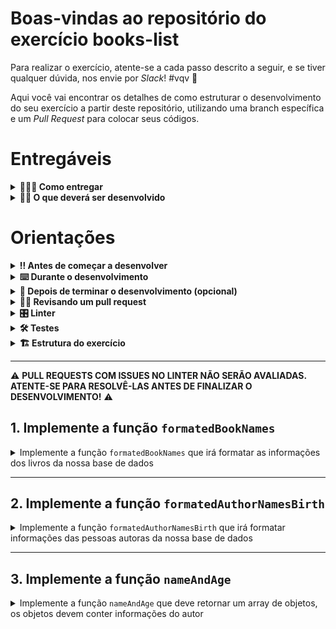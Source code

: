 # Boas-vindas ao repositório do exercício books-list

Para realizar o exercício, atente-se a cada passo descrito a seguir, e se tiver qualquer dúvida, nos envie por _Slack_! #vqv 🚀

Aqui você vai encontrar os detalhes de como estruturar o desenvolvimento do seu exercício a partir deste repositório, utilizando uma branch específica e um _Pull Request_ para colocar seus códigos.

# Entregáveis

<details>
 <summary><strong>🤷🏽‍♀️ Como entregar</strong></summary><br />

Para entregar o seu projeto você deverá criar um _Pull Request_ neste repositório.

Lembre-se que você pode consultar nosso conteúdo sobre [Git & GitHub](https://app.betrybe.com/course/4d67f5b4-34a6-489f-a205-b6c7dc50fc16/) e nosso [Blog - Git & GitHub](https://blog.betrybe.com/tecnologia/git-e-github/) sempre que precisar!

</details>

<details>
<summary><strong>🧑‍💻 O que deverá ser desenvolvido</strong></summary><br />

Neste exercício você vai desenvolver funções usando as `Higher Order Functions` **map** e **sort**

<br />

</details>

# Orientações

<details>
<summary><strong>‼ Antes de começar a desenvolver</strong></summary><br />

1. Clone o repositório

- Use o comando: `git clone git@github.com:tryber/sd-0x-exercice-books-list.git`

- Entre na pasta do repositório que você acabou de clonar:

  - `cd sd-0x-exercice-books-list.git`

2. Instale as dependências

- Para isso, use o seguinte comando: `npm install`

3. Crie uma branch a partir da branch `main`

- Verifique se você está na branch `main`
  - Exemplo: `git branch`
- Se não estiver, mude para a branch `main`
  - Exemplo: `git checkout main`
- Agora, crie uma branch para qual você vai submeter os `commits` do seu exercício:
- Você deve criar uma branch no seguinte formato: `nome-de-usuario-nome-do-exercicio`
- Exemplo: `git checkout -b luiza-exercice-books-list`

4. Adicione as mudanças ao _stage_ do Git e faça um `commit`

- Verifique que as mudanças ainda não estão no _stage_

  - Exemplo: `git status` (os arquivos no diretório `src` devem aparecer em vermelho)

- Adicione o novo arquivo ao _stage_ do Git

  - Exemplo: `git add .` (adicionando todas as mudanças - _que estavam em vermelho_ - ao stage do Git)
  - `git status` (deve aparecer listado os arquivos do diretório `src` em verde)

- Faça o `commit` inicial
  - Exemplo: `git commit -m 'iniciando o projeto. VAMOS COM TUDO :rocket:'` (fazendo o primeiro commit)
- `git status` (deve aparecer uma mensagem tipo _nothing to commit_ )

5. Adicione a sua branch com o novo `commit` ao repositório remoto

- Usando o exemplo anterior: `git push -u origin luiza-exercice-books-list`

6. Crie um novo `Pull Request` _(PR)_

- Vá até a página de _Pull Requests_ do [repositório no GitHub](https://github.com/tryber/sd-0x-exercice-books-list/pulls)
- Clique no botão verde _"New pull request"_
- Clique na caixa de seleção _"Compare"_ e escolha a sua branch **com atenção**
- Coloque um título para o seu _Pull Request_
  - Exemplo: _"Cria tela de busca"_
- Clique no botão verde _"Create pull request"_
- Adicione uma descrição para o _Pull Request_ e clique no botão verde _"Create pull request"_
- **Não se preocupe em preencher mais nada por enquanto!**
- Volte até a [página de _Pull Requests_ do repositório](https://github.com/tryber/sd-0x-exercice-books-list/pulls) e confira que o seu _Pull Request_ está criado.

</details>

<details>
<summary><strong>⌨️ Durante o desenvolvimento</strong></summary><br />

- Faça `commits` das alterações que você fizer no código regularmente;

- Lembre-se de sempre após um (ou alguns) `commits` atualizar o repositório remoto;

- Os comandos que você utilizará com mais frequência são:

1. `git status` _(para verificar o que está em vermelho - fora do stage - e o que está em verde - no stage)_;

2. `git add` _(para adicionar arquivos ao stage do Git)_;

3. `git commit` _(para criar um commit com os arquivos que estão no stage do Git)_;

4. `git push -u origin nome-da-branch` _(para enviar o commit para o repositório remoto na primeira vez que fizer o `push` de uma nova branch)_;

5. `git push` _(para enviar o commit para o repositório remoto após o passo anterior)_.

</details>

<details>
<summary><strong>🤝 Depois de terminar o desenvolvimento (opcional)</strong></summary><br />

Para sinalizar que o seu projeto está pronto para o _'Code Review'_ dos seus colegas, faça o seguinte:

- Vá até a página **DO SEU** _Pull Request_, adicione a label de _'code-review'_ e marque seus colegas:

- No menu à direita, clique no _link_ **'Labels'** e escolha a _label_ **code-review**;

- No menu à direita, clique no _link_ **'Assignees'** e escolha **o seu usuário**;

- No menu à direita, clique no _link_ **'Reviewers'** e digite `students`, selecione o time `tryber/students-sd-0x`.

Caso tenha alguma dúvida, [aqui tem um vídeo explicativo](https://vimeo.com/362189205).

⚠️ **Lembre-se que garantir que todas as _issues_ comentadas pelo Linter estão resolvidas!** ⚠️

</details>

<details>
<summary><strong>🕵🏿 Revisando um pull request</strong></summary><br />

Use o conteúdo sobre [Code Review](https://course.betrybe.com/real-life-engineer/code-review/) para te ajudar a revisar os _Pull Requests_.

</details>

<details>
<summary><strong>🎛 Linter</strong></summary><br />

Usaremos o [ESLint](https://eslint.org/) para fazer a análise estática do seu código.

Para garantir a qualidade do código, vamos utilizar neste projeto o `ESLint`. Assim o código estará alinhado com as boas práticas de desenvolvimento, sendo mais legível e de fácil manutenção!

Para poder rodar o `ESLint` certifique-se de ter executado o comando `npm install` dentro do projeto.

Para rodá-los localmente no projeto, execute os comandos abaixo:

```bash
npm run lint
```

Se a análise do `ESLint` encontrar problemas no seu código, tais problemas serão mostrados no seu terminal. Se não houver problema no seu código, nada será impresso no seu terminal.

Você pode também instalar o plugin do `ESLint` no `VSCode`. Para isso, basta fazer o download do [plugin `ESLint`](https://marketplace.visualstudio.com/items?itemName=dbaeumer.vscode-eslint) e instalá-lo.

Em caso de dúvidas, confira o material na plataforma sobre [ESLint e Stylelint](https://app.betrybe.com/course/real-life-engineer/eslint).

⚠️ **PULL REQUESTS COM ISSUES NO LINTER NÃO SERÃO AVALIADAS. ATENTE-SE PARA RESOLVÊ-LAS ANTES DE FINALIZAR O DESENVOLVIMENTO!** ⚠️

</details>

<details>
<summary><strong>🛠 Testes</strong></summary><br />

Para que os testes sejam executados localmente, verifique se a versão do node na sua máquina é a `16`:

```bash
node -v
```

Caso a versão seja diferente, você pode utilizar o `nvm` para trocar de versão com o seguinte comando:

```bash
nvm use 16
```

Caso você não tenha o `nvm` instalado na sua máquina, você pode consultar o [conteúdo para instalação do nvm](https://app.betrybe.com/course/fundamentals/introducao-a-javascript-e-logica-de-programacao/javascript-primeiros-passos/33d74e1e-05b9-4ce8-86e3-623c96afe64d/conteudos/60b99b90-bcd4-4189-9198-3389f7f742f3/instalacao-do-node-para-linux/156d871d-97f2-4169-b766-85e4e56812ac?use_case=side_bar)

Todos os requisitos do exercício serão testados **automaticamente** por meio do `Jest`.

Para testar todas funções no terminal, basta executar o comando abaixo:

```bash
npm test
```

Caso queira testar apenas uma função rode o comando abaixo:

```bash
npm test nome-do-arquivo
```

Por exemplo:

```bash
npm test formatedBookNames
```

</details>

<details>
<summary><strong>🏗 Estrutura do exercício</strong></summary><br />

Você trabalhará com uma estrutura de dados representando uma lista de livros (está no arquivo `books.js` no diretório `data`), contendo informações como nome do livro, gênero, pessoa autora do livro e data de lançamento.

Em cada exercício, será pedido que você encontre ou produza alguma informação a respeito dessa lista utilizando as funções que você aprendeu hoje.

</details>

---

⚠️ **PULL REQUESTS COM ISSUES NO LINTER NÃO SERÃO AVALIADAS. ATENTE-SE PARA RESOLVÊ-LAS ANTES DE FINALIZAR O DESENVOLVIMENTO!** ⚠️

## 1. Implemente a função `formatedBookNames`

<details>
  <summary>
  Implemente a função <code>formatedBookNames</code> que irá formatar as informações dos livros da nossa base de dados
  </summary> <br />

- A função `formatedBookNames` deverá ser implementada dentro do arquivo `formatedBookNames.js`

- A função `formatedBookNames` deverá retornar um array de strings no formato: `NOME_DO_LIVRO - GÊNERO_DO_LIVRO - NOME_DA_PESSOA_AUTORA`

**O que será testado:**

- A função `formatedBookNames`, deve retornar as informações de todos os livros contidos na base de dados formatados como indicado: `NOME_DO_LIVRO - GÊNERO_DO_LIVRO - NOME_DA_PESSOA_AUTORA`.

</details>

---

## 2. Implemente a função `formatedAuthorNamesBirth`

<details>
  <summary>
  Implemente a função <code>formatedAuthorNamesBirth</code> que irá formatar informações das pessoas autoras da nossa base de dados
  </summary> <br />

- A função `formatedAuthorNamesBirth` deverá ser implementada dentro do arquivo `formatedAuthorNamesBirth.js`

- A função `formatedAuthorNamesBirth` deverá retornar um array de strings no formato: `NOME_DA_PESSOA_AUTORA - ANO_DE_NASCIMENTO`

**O que será testado:**

- A função `formatedAuthorNamesBirth`, deve retornar um array de strings;

- A função `formatedAuthorNamesBirth`, deve retornar as informações de todas as pessoas autoras contidas na base de dados formatados como indicado: `NOME_DA_PESSOA_AUTORA - ANO_DE_NASCIMENTO`.

</details>

---

## 3. Implemente a função `nameAndAge`

<details>
 <summary>
  Implemente a função <code>nameAndAge</code> que deve retornar um array de objetos, os objetos devem conter informações do autor
  </summary> <br />

- A função `nameAndAge` deverá ser implementada dentro do arquivo `nameAndAge.js`

- Retorne um array de objetos, cada objeto deve conter:

  - a chave `author`, e o valor deve ser o nome da pessoa autora
  - a chave `age`, e o valor deve ser a idade da pessoa autora quando lançou o livro

**O que será testado:**

- A função, retorna um array de objetos

- Cada objeto possui as chaves `author` e `age`

- O array está ordenado corretamente, do autor que fez o lançamento com menor idade para o que fez o lançamento com maior idade

</details>
